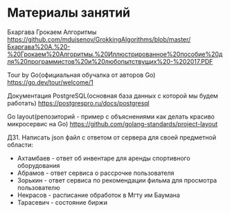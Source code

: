 # Материалы занятий
Бхаргава Грокаем Алгоритмы https://github.com/mduisenov/GrokkingAlgorithms/blob/master/Бхаргава%20А.%20-%20Грокаем%20Алгоритмы.%20Иллюстрированное%20пособие%20для%20программистов%20и%20любопытствущих%20-%202017.PDF

Tour by Go(официальная обучалка от авторов Go) https://go.dev/tour/welcome/1

Документация PostgreSQL(основная база данных с которой мы будем работать) https://postgrespro.ru/docs/postgresql

Go layout(репозиторий - пример с объяснениями как делать красиво микросервис на Go) https://github.com/golang-standards/project-layout

ДЗ1. Написать json файл с ответом от сервера для своей предметной области:
- Ахтамбаев - ответ об инвентаре для аренды спортивного оборудования 
- Абрамов - ответ сервиса о рассрочке пользователя
- Зорькин - ответ сервиса по рекомендации фильма для просмотра пользователю 
- Некрасов - расписание обработок в Мгту им Баумана
- Тарасевич - состояние биржи
